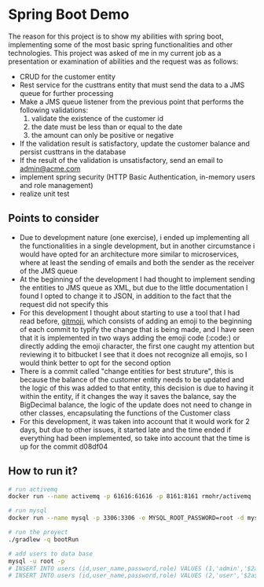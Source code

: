 # Spring Boot Demo

The reason for this project is to show my abilities with spring boot, implementing some of the most basic spring functionalities and other technologies. This project was asked of me in my current job as a presentation or examination of abilities and the request was as follows:

* CRUD for the customer entity
* Rest service for the custtrans entity that must send the data to a JMS queue for further processing
* Make a JMS queue listener from the previous point that performs the following validations:
    1. validate the existence of the customer id
    2. the date must be less than or equal to the date
    3. the amount can only be positive or negative
* If the validation result is satisfactory, update the customer balance and persist custtrans in the database
* If the result of the validation is unsatisfactory, send an email to admin@acme.com
* implement spring security (HTTP Basic Authentication, in-memory users and role management)
* realize unit test

## Points to consider

* Due to development nature (one exercise), i ended up implementing all the functionalities in a single development, but in another circumstance i would have opted for an architecture more similar to microservices, where at least the sending of emails and both the sender as the receiver of the JMS queue
* At the beginning of the development I had thought to implement sending the entities to JMS queue as XML, but due to the little documentation I found I opted to change it to JSON, in addition to the fact that the request did not specify this
* For this development I thought about starting to use a tool that I had read before, [gitmoji](https://gitmoji.carloscuesta.me), which consists of adding an emoji to the beginning of each commit to typify the change that is being made, and I have seen that it is implemented in two ways adding the emoji code (:code:) or directly adding the emoji character, the first one caught my attention but reviewing it to bitbucket I see that it does not recognize all emojis, so I would think better to opt for the second option
* There is a commit called "change entities for best struture", this is because the balance of the customer entity needs to be updated and the logic of this was added to that entity, this decision is due to having it within the entity, if it changes the way it saves the balance, say the BigDecimal balance, the logic of the update does not need to change in other classes, encapsulating the functions of the Customer class
* For this development, it was taken into account that it would work for 2 days, but due to other issues, it started late and the time ended if everything had been implemented, so take into account that the time is up for the commit d08df04

## How to run it?

```bash
# run activemq
docker run --name activemq -p 61616:61616 -p 8161:8161 rmohr/activemq

# run mysql
docker run --name mysql -p 3306:3306 -e MYSQL_ROOT_PASSWORD=root -d mysql:latest

# run the proyect
./gradlew -q bootRun

# add users to data base
mysql -u root -p
# INSERT INTO users (id,user_name,password,role) VALUES (1,'admin','$2a$10$gEWR9U9c3rodEtPf5B.q1umna9T8RRkZJjGFw6K1P/s2lVRMw5yNa','ADMIN'); -- pass: contraseña
# INSERT INTO users (id,user_name,password,role) VALUES (2,'user','$2a$10$gEWR9U9c3rodEtPf5B.q1umna9T8RRkZJjGFw6K1P/s2lVRMw5yNa','USER'); -- pass: contraseña
```

